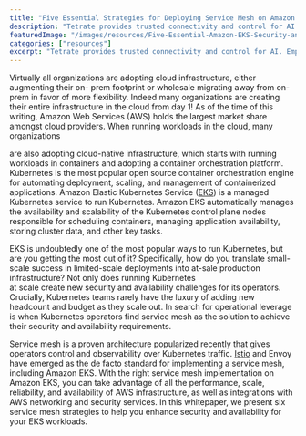 ```yaml
---
title: "Five Essential Strategies for Deploying Service Mesh on Amazon EKS"
description: "Tetrate provides trusted connectivity and control for AI. Empower developers while safeguarding the business. Built atop the proven Envoy proxy & Envoy AI Gateway."
featuredImage: "/images/resources/Five-Essential-Amazon-EKS-Security-and-Availability-Strategies-with-a-Service-Mesh-Cover-768x1024.RFkSF5ne.png"
categories: ["resources"]
excerpt: "Tetrate provides trusted connectivity and control for AI. Empower developers while safeguarding the business. Built atop the proven Envoy proxy & Envoy AI Gateway."
---
```


Virtually all organizations are adopting cloud infrastructure, either augmenting their on- prem footprint or wholesale migrating away from on-prem in favor of more flexibility. Indeed many organizations are creating their entire infrastructure in the cloud from day 1! As of the time of this writing, Amazon Web Services (AWS) holds the largest market share amongst cloud providers. When running workloads in the cloud, many organizations

are also adopting cloud-native infrastructure, which starts with running workloads in containers and adopting a container orchestration platform. Kubernetes is the most popular open source container orchestration engine for automating deployment, scaling, and management of containerized applications. Amazon Elastic Kubernetes Service ([EKS](/blog/tetrate-eks-anywhere/)) is a managed Kubernetes service to run Kubernetes. Amazon EKS automatically manages the availability and scalability of the Kubernetes control plane nodes responsible for scheduling containers, managing application availability, storing cluster data, and other key tasks.

EKS is undoubtedly one of the most popular ways to run Kubernetes, but are you getting the most out of it? Specifically, how do you translate small-scale success in limited-scale deployments into at-sale production infrastructure? Not only does running Kubernetes  
at scale create new security and availability challenges for its operators. Crucially, Kubernetes teams rarely have the luxury of adding new headcount and budget as they scale out. In search for operational leverage is when Kubernetes operators find service mesh as the solution to achieve their security and availability requirements.

Service mesh is a proven architecture popularized recently that gives operators control and observability over Kubernetes traffic. [Istio](/) and Envoy have emerged as the de facto standard for implementing a service mesh, including Amazon EKS. With the right service mesh implementation on Amazon EKS, you can take advantage of all the performance, scale, reliability, and availability of AWS infrastructure, as well as integrations with AWS networking and security services. In this whitepaper, we present six service mesh strategies to help you enhance security and availability for your EKS workloads.